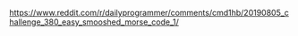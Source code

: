 https://www.reddit.com/r/dailyprogrammer/comments/cmd1hb/20190805_challenge_380_easy_smooshed_morse_code_1/